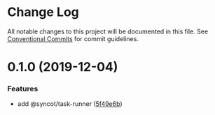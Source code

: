 # Change Log

All notable changes to this project will be documented in this file.
See [Conventional Commits](https://conventionalcommits.org) for commit guidelines.

# 0.1.0 (2019-12-04)


### Features

* add @syncot/task-runner ([5f49e6b](https://github.com/SyncOT/SyncOT/commit/5f49e6b896070016694f061045e1f3694c387be0))
